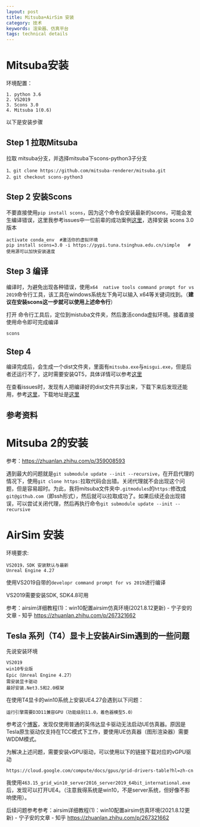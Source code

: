 ```yaml
---
layout: post
title: Mitsuba+AirSim 安装
category: 技术
keywords: 渲染器、仿真平台
tags: technical details
---
```


# Mitsuba安装

环境配置：

```
1. python 3.6
2. VS2019
3. Scons 3.0
4. Mitsuba 1(0.6)
```

以下是安装步骤

## Step 1 拉取Mitsuba

拉取 mitsuba分支，并选择mitsuba下scons-python3子分支

```
1、git clone https://github.com/mitsuba-renderer/mitsuba.git
2、git checkout scons-python3
```

## Step 2  安装Scons

不要直接使用`pip install scons`，因为这个命令会安装最新的scons，可能会发生编译错误，这里我参考issues中一位前辈的成功案例[这里](https://github.com/mitsuba-renderer/mitsuba/issues/150)，选择安装 scons 3.0版本

```
activate conda_env  #激活你的虚拟环境
pip install scons=3.0 -i https://pypi.tuna.tsinghua.edu.cn/simple   # 使用源可以加快安装速度
```

## Step 3 编译

编译时，为避免出现各种错误，使用`x64  native tools command prompt for vs 2019`命令行工具，该工具在windows系统左下角可以输入 x64等关键词找到。（**建议在安装scons这一步就可以使用上述命令行**）

打开 命令行工具后，定位到mistuba文件夹，然后激活conda虚拟环境。接着直接使用命令即可完成编译

```
scons
```

## Step 4 

编译完成后，会生成一个dist文件夹，里面有`mitsuba.exe`与`misgui.exe`，但是后者还运行不了，这时需要安装QT5，具体详情可以参考[这里](https://banbao991.github.io/2021/04/26/CG/mitsuba/mitsuba-0-6-installation/)

在查看issues时，发现有人把编译好的dist文件共享出来，下载下来后发现还能用，参考[这里](https://github.com/mitsuba-renderer/mitsuba/issues/52#issuecomment-357189129)，下载地址是[这里](https://drive.google.com/file/d/1Ggt1KzxaGT737qReroIwt9iDM3dFrD__/view)

## 参考资料

[1]:https://zhuanlan.zhihu.com/p/359008593
[2]:https://github.com/mitsuba-renderer/mitsuba/issues/52
[3]:https://banbao991.github.io/2021/04/26/CG/mitsuba/mitsuba-0-6-installation/

# Mitsuba 2的安装

参考：https://zhuanlan.zhihu.com/p/359008593

遇到最大的问题就是`git submodule update --init --recursive`，在开启代理的情况下，使用`git clone https:`拉取代码会出错。关闭代理就不会出现这个问题，但是容易超时。为此，我将mitsuba文件夹中`.gitmodules`的`https:`修改成`git@github.com`（即ssh形式），然后就可以拉取成功了。如果后续还会出现错误，可以尝试关闭代理，然后再执行命令`git submodule update --init --recursive`

# AirSim 安装

环境要求:

```
VS2019，SDK 安装默认与最新
Unreal Engine 4.27 
```

使用VS2019自带的`developr command prompt for vs 2019`进行编译

VS2019需要安装SDK, SDK4.8可用

参考：airsim详细教程(1)：win10配置airsim仿真环境(2021.8.12更新) - 宁子安的文章 - 知乎 https://zhuanlan.zhihu.com/p/267321662

## Tesla 系列（T4）显卡上安装AirSim遇到的一些问题

先说安装环境

```
VS2019
win10专业版
Epic（Unreal Engine 4.27）
需安装显卡驱动
最好安装.Net3.5和2.0框架
```

在使用T4显卡的win10系统上安装UE4.27会遇到以下问题：

```
运行引擎需要D3D11兼容GPU（功能级别11.0，着色器模型5.0）
```

参考这个[博客](https://www.pingxingyun.com/news/736177876327464960.html)，发现仅使用普通的英伟达显卡驱动无法启动UE仿真器。原因是Tesla原生驱动仅支持在TCC模式下工作，要使用UE仿真器（图形渲染器）需要WDDM模式。

为解决上述问题，需要安装vGPU驱动，可以使用以下的链接下载对应的vGPU驱动

```
https://cloud.google.com/compute/docs/gpus/grid-drivers-table?hl=zh-cn
```

我使用`463.15_grid_win10_server2016_server2019_64bit_international.exe`后，发现可以打开UE4。（注意我得系统是win10，不是server系统，但好像不影响使用）。

后续问题参考参考：airsim详细教程(1)：win10配置airsim仿真环境(2021.8.12更新) - 宁子安的文章 - 知乎 https://zhuanlan.zhihu.com/p/267321662
